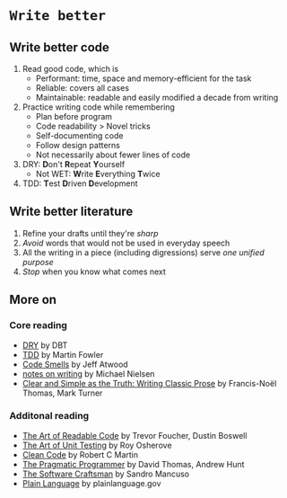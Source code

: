 # `Write better`

## Write better code

1. Read good code, which is 
    * Performant: time, space and memory-efficient for the task
    * Reliable: covers all cases
    * Maintainable: readable and easily modified a decade from writing
2. Practice writing code while remembering
    * Plan before program
    * Code readability > Novel tricks
    * Self-documenting code
    * Follow design patterns
    * Not necessarily about fewer lines of code
3. DRY: **D**on't **R**epeat **Y**ourself
   * Not WET: **W**rite **E**verything **T**wice
4. TDD: **T**est **D**riven **D**evelopment

## Write better literature

1. Refine your drafts until they're *sharp*
2. *Avoid* words that would not be used in everyday speech
3. All the writing in a piece (including digressions) serve *one unified purpose*
4. *Stop* when you know what comes next

## More on

### Core reading

* [DRY](https://docs.getdbt.com/terms/dry) by DBT
* [TDD](https://martinfowler.com/bliki/TestDrivenDevelopment.html) by Martin Fowler
* [Code Smells](https://blog.codinghorror.com/code-smells/) by Jeff Atwood
* [notes on writing](https://github.com/mnielsen/notes-on-writing/blob/master/notes_on_writing.md) by Michael Nielsen
* [Clear and Simple as the Truth: Writing Classic Prose](https://www.amazon.com/gp/product/0691147434/ref=as_li_tf_tl?ie=UTF8&tag=michaniels-20&linkCode=as2&camp=1789&creative=9325&creativeASIN=0691147434) by Francis-Noël Thomas, Mark Turner

### Additonal reading

* [The Art of Readable Code](https://mcusoft.wordpress.com/wp-content/uploads/2015/04/the-art-of-readable-code.pdf) by Trevor Foucher, Dustin Boswell
* [The Art of Unit Testing](https://www.artofunittesting.com/) by Roy Osherove
* [Clean Code](https://www.amazon.com/Clean-Code-Handbook-Software-Craftsmanship/dp/0132350882) by Robert C Martin
* [The Pragmatic Programmer](https://pragprog.com/titles/tpp20/the-pragmatic-programmer-20th-anniversary-edition/) by David Thomas, Andrew Hunt
* [The Software Craftsman](https://www.amazon.com/Software-Craftsman-Professionalism-Pragmatism-Robert/dp/0134052501) by Sandro Mancuso
* [Plain Language](https://www.plainlanguage.gov/) by plainlanguage.gov